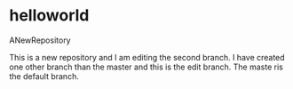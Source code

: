 # helloworld
ANewRepository

This is a new repository and I am editing the second branch. I have created one other branch than the master and this is the edit branch. The maste ris the default branch.
